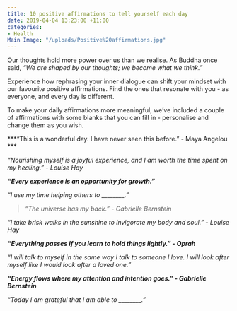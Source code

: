 ```yaml
---
title: 10 positive affirmations to tell yourself each day
date: 2019-04-04 13:23:00 +11:00
categories:
- Health
Main Image: "/uploads/Positive%20affirmations.jpg"
---
```


Our thoughts hold more power over us than we realise. As Buddha once said, *“We are shaped by our thoughts; we become what we think.”*

Experience how rephrasing your inner dialogue can shift your mindset with our favourite positive affirmations. Find the ones that resonate with you - as everyone, and every day is different.

To make your daily affirmations more meaningful, we’ve included a couple of affirmations with some blanks that you can fill in - personalise and change them as you wish.

***“This is a wonderful day. I have never seen this before.” - Maya Angelou ***

*“Nourishing myself is a joyful experience, and I am worth the time spent on my healing.” - Louise Hay*

***“Every experience is an opportunity for growth.”***

*“I use my time helping others to ________.”*

> *“The universe has my back.” - Gabrielle Bernstein*

*“I take brisk walks in the sunshine to invigorate my body and soul.” - Louise Hay*

***“Everything passes if you learn to hold things lightly.” - Oprah***

*“I will talk to myself in the same way I talk to someone I love. I will look after myself like I would look after a loved one.”*

***“Energy flows where my attention and intention goes.” - Gabrielle Bernstein***

*“Today I am grateful that I am able to ________.”*